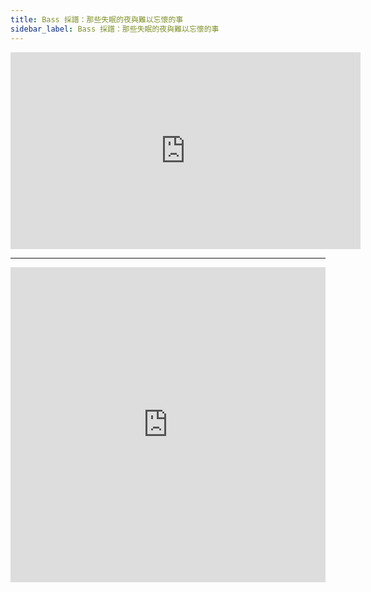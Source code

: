 ```yaml
---
title: Bass 採譜：那些失眠的夜與難以忘懷的事
sidebar_label: Bass 採譜：那些失眠的夜與難以忘懷的事
---
```


<iframe width="560" height="315" src="https://www.youtube.com/embed/CLgSrAOmVAw" frameborder="0" allow="accelerometer; autoplay; encrypted-media; gyroscope; picture-in-picture" allowfullscreen></iframe>

---

<div style="overflow:hidden;padding-top:100%;position:relative;">
    <iframe src="https://sibl.pub/H1gN7SiBI" frameborder="0" style="height: 100%; width: 100%; position: absolute; top: 0; bottom: 0; left: 0; right: 0;" allowfullscreen></iframe>
</div>